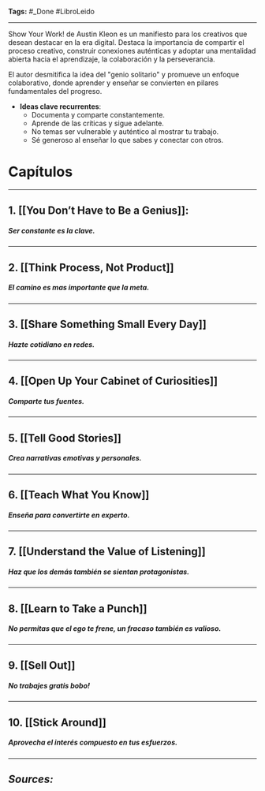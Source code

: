 **Tags:** #_Done 
#LibroLeido
- - -
Show Your Work! de Austin Kleon es un manifiesto para los creativos que desean destacar en la era digital.  Destaca la importancia de compartir el proceso creativo, construir conexiones auténticas y adoptar una mentalidad abierta hacia el aprendizaje, la colaboración y la perseverancia.

El autor desmitifica la idea del "genio solitario" y promueve un enfoque colaborativo, donde aprender y enseñar se convierten en pilares fundamentales del progreso. 

- **Ideas clave recurrentes**:
  - Documenta y comparte constantemente.
  - Aprende de las críticas y sigue adelante.
  - No temas ser vulnerable y auténtico al mostrar tu trabajo.
  - Sé generoso al enseñar lo que sabes y conectar con otros.
# Capítulos
- - - 
## 1. [[You Don’t Have to Be a Genius]]:
##### Ser constante es la clave.
---
## 2. [[Think Process, Not Product]]
##### El camino es mas importante que la meta.
---
## 3. [[Share Something Small Every Day]] 
##### Hazte cotidiano en redes.
---
## 4. [[Open Up Your Cabinet of Curiosities]]
##### Comparte tus fuentes.
---
## 5. [[Tell Good Stories]]
##### Crea narrativas emotivas y personales.
---
## 6. [[Teach What You Know]]
##### Enseña para convertirte en experto.
---
## 7. [[Understand the Value of Listening]]
##### Haz que los demás también se sientan protagonistas.
---
## 8. [[Learn to Take a Punch]]
##### No permitas que el ego te frene, un fracaso también es valioso.
---
## 9. [[Sell Out]]
##### No trabajes gratis bobo!
---
## 10. [[Stick Around]]
##### Aprovecha el interés compuesto en tus esfuerzos.

- - - 
## ***Sources:***